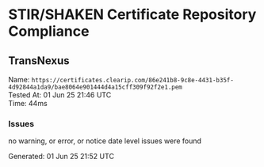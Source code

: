 # STIR/SHAKEN Certificate Repository Compliance

## TransNexus

Name: `https://certificates.clearip.com/86e241b8-9c8e-4431-b35f-4d92844a1da9/bae8064e901444d4a15cff309f92f2e1.pem`\
Tested At: 01 Jun 25 21:46 UTC\
Time: 44ms

### Issues

no warning, or error, or notice date level issues were found

Generated: 01 Jun 25 21:52 UTC